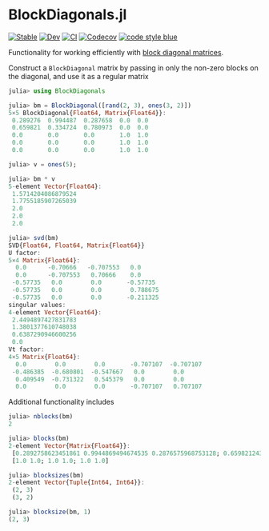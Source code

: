 # BlockDiagonals.jl

[![Stable](https://img.shields.io/badge/docs-stable-blue.svg)](https://invenia.github.io/BlockDiagonals.jl/stable)
[![Dev](https://img.shields.io/badge/docs-dev-blue.svg)](https://invenia.github.io/BlockDiagonals.jl/dev)
[![CI](https://github.com/invenia/BlockDiagonals.jl/workflows/CI/badge.svg)](https://github.com/Invenia/BlockDiagonals.jl/actions?query=workflow%3ACI)
[![Codecov](https://codecov.io/gh/invenia/BlockDiagonals.jl/branch/master/graph/badge.svg)](https://codecov.io/gh/invenia/BlockDiagonals.jl)
[![code style blue](https://img.shields.io/badge/code%20style-blue-4495d1.svg)](https://github.com/invenia/BlueStyle)

Functionality for working efficiently with [block diagonal matrices](https://en.wikipedia.org/wiki/Block_matrix#Block_diagonal_matrices).

Construct a `BlockDiagonal` matrix by passing in only the non-zero blocks on the diagonal, and use it as a regular matrix
```julia
julia> using BlockDiagonals

julia> bm = BlockDiagonal([rand(2, 3), ones(3, 2)])
5×5 BlockDiagonal{Float64, Matrix{Float64}}:
 0.289276  0.994487  0.287658  0.0  0.0
 0.659821  0.334724  0.780973  0.0  0.0
 0.0       0.0       0.0       1.0  1.0
 0.0       0.0       0.0       1.0  1.0
 0.0       0.0       0.0       1.0  1.0

julia> v = ones(5);

julia> bm * v
5-element Vector{Float64}:
 1.5714204086879524
 1.7755185907265039
 2.0
 2.0
 2.0

julia> svd(bm)
SVD{Float64, Float64, Matrix{Float64}}
U factor:
5×4 Matrix{Float64}:
  0.0      -0.70666   -0.707553   0.0
  0.0      -0.707553   0.70666    0.0
 -0.57735   0.0        0.0       -0.57735
 -0.57735   0.0        0.0        0.788675
 -0.57735   0.0        0.0       -0.211325
singular values:
4-element Vector{Float64}:
 2.4494897427831783
 1.3801377610748038
 0.6387290946600256
 0.0
Vt factor:
4×5 Matrix{Float64}:
  0.0        0.0        0.0       -0.707107  -0.707107
 -0.486385  -0.680801  -0.547667   0.0        0.0
  0.409549  -0.731322   0.545379   0.0        0.0
  0.0        0.0        0.0       -0.707107   0.707107
```

Additional functionality includes
```julia
julia> nblocks(bm)
2

julia> blocks(bm)
2-element Vector{Matrix{Float64}}:
 [0.2892758623451861 0.9944869494674535 0.2876575968753128; 0.6598212430288488 0.33472423873340906 0.780973108964246]
 [1.0 1.0; 1.0 1.0; 1.0 1.0]

julia> blocksizes(bm)
2-element Vector{Tuple{Int64, Int64}}:
 (2, 3)
 (3, 2)

julia> blocksize(bm, 1)
(2, 3)
```
